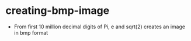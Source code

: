 # creating-bmp-image
* From first 10 million decimal digits of Pi, e and sqrt(2) creates an image in bmp format 
